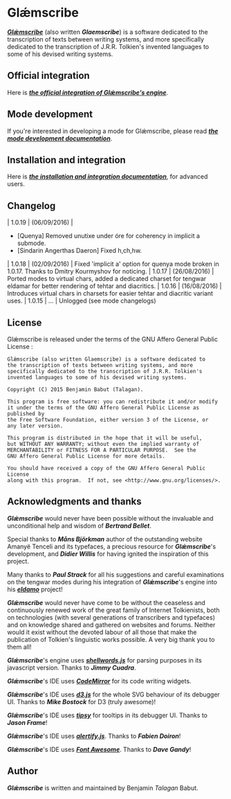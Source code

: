# Glǽmscribe

[**_Glǽmscribe_**](http://jrrvf.com/~glaemscrafu/english/glaemscribe.html) (also written **_Glaemscribe_**) is a software dedicated to
the transcription of texts between writing systems, and more 
specifically dedicated to the transcription of J.R.R. Tolkien's 
invented languages to some of his devised writing systems.


Official integration
--------------------

Here is [**_the official integration of Glǽmscribe's engine_**](http://jrrvf.com/~glaemscrafu/english/glaemscribe.html).

Mode development
----------------

If you're interested in developing a mode for Glǽmscribe, please read [**_the mode development documentation_**](http://jrrvf.com/~glaemscrafu/english/glaemscribe-mode-authoring.html).

Installation and integration
----------------------------

Here is [**_the installation and integration documentation_**](http://bentalagan.github.com/glaemscribe), for advanced users.

Changelog
---------

| 1.0.19 | (06/09/2016) | <ul><li>[Quenya] Removed unutixe under óre for coherency in implicit a submode.</li><li>[Sindarin Angerthas Daeron] Fixed h,ch,hw.</li></ul>
| 1.0.18 | (02/09/2016) | Fixed 'implicit a' option for quenya mode broken in 1.0.17. Thanks to Dmitry Kourmyshov for noticing.
| 1.0.17 | (26/08/2016) | Ported modes to virtual chars, added a dedicated charset for tengwar eldamar for better rendering of tehtar and diacritics.
| 1.0.16 | (16/08/2016) | Introduces virtual chars in charsets for easier tehtar and diacritic variant uses. 
| 1.0.15 | ... | Unlogged (see mode changelogs)

License
-------

Glǽmscribe is released under the terms of the GNU Affero General Public License :

    Glǽmscribe (also written Glaemscribe) is a software dedicated to
    the transcription of texts between writing systems, and more 
    specifically dedicated to the transcription of J.R.R. Tolkien's 
    invented languages to some of his devised writing systems.
    
    Copyright (C) 2015 Benjamin Babut (Talagan).
    
    This program is free software: you can redistribute it and/or modify
    it under the terms of the GNU Affero General Public License as published by
    the Free Software Foundation, either version 3 of the License, or
    any later version.
    
    This program is distributed in the hope that it will be useful,
    but WITHOUT ANY WARRANTY; without even the implied warranty of
    MERCHANTABILITY or FITNESS FOR A PARTICULAR PURPOSE.  See the
    GNU Affero General Public License for more details.
    
    You should have received a copy of the GNU Affero General Public License
    along with this program.  If not, see <http://www.gnu.org/licenses/>.


Acknowledgments and thanks
--------------------------

**_Glǽmscribe_** would never have been possible without the invaluable and unconditional help and wisdom of **_Bertrand Bellet_**.

Special thanks to **_Måns Björkman_** author of the outstanding website Amanyë Tenceli and its typefaces, a precious resource for **_Glǽmscribe_**'s development, and **_Didier Willis_** for having ignited the inspiration of this project.

Many thanks to **_Paul Strack_** for all his suggestions and careful examinations on the tengwar modes during his integration of **_Glǽmscribe_**'s engine into his [**_eldamo_**](http://eldamo.org) project!

**_Glǽmscribe_** would never have come to be without the ceaseless and continuously renewed work of the great family of Internet Tolkienists, both on technologies (with several generations of transcribers and typefaces) and on knowledge shared and gathered on websites and forums. Neither would it exist without the devoted labour of all those that make the publication of Tolkien's linguistic works possible. A very big thank you to them all!

**_Glǽmscribe_**'s engine uses [**_shellwords.js_**](https://github.com/jimmycuadra/shellwords) for parsing purposes in its javascript version. Thanks to **_Jimmy Cuadra_**.

**_Glǽmscribe_**'s IDE uses [**_CodeMirror_**](https://codemirror.net/) for its code writing widgets.

**_Glǽmscribe_**'s IDE uses [**_d3.js_**](https://d3js.org/) for the whole SVG behaviour of its debugger UI. Thanks to **_Mike Bostock_** for D3 (truly awesome)!

**_Glǽmscribe_**'s IDE uses [**_tipsy_**](http://onehackoranother.com/projects/jquery/tipsy/#download) for tooltips in its debugger UI. Thanks to **_Jason Frame_**!

**_Glǽmscribe_**'s IDE uses [**_alertify.js_**](http://fabien-d.github.io/alertify.js/). Thanks to **_Fabien Doiron_**!

**_Glǽmscribe_**'s IDE uses [**_Font Awesome_**](https://fortawesome.github.io/Font-Awesome/). Thanks to **_Dave Gandy_**!


Author
------

**_Glǽmscribe_** is written and maintained by Benjamin _Talagan_ Babut.

